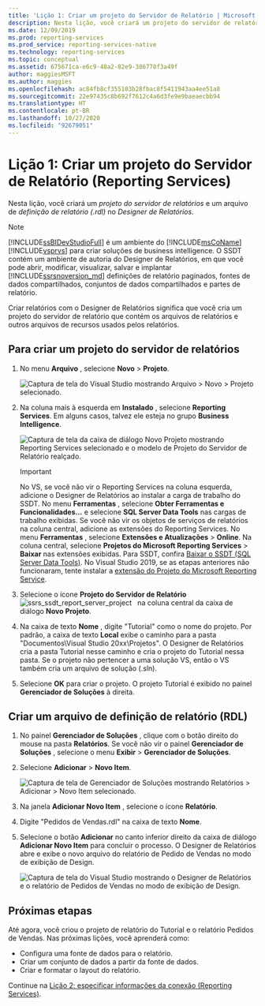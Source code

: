 ```yaml
---
title: 'Lição 1: Criar um projeto do Servidor de Relatório | Microsoft Docs'
description: Nesta lição, você criará um projeto do servidor de relatório e um arquivo de definição de relatório (.rdl) usando o Designer de Relatórios.
ms.date: 12/09/2019
ms.prod: reporting-services
ms.prod_service: reporting-services-native
ms.technology: reporting-services
ms.topic: conceptual
ms.assetid: 675671ca-e6c9-48a2-82e9-386778f3a49f
author: maggiesMSFT
ms.author: maggies
ms.openlocfilehash: ac84fb8cf355103b28fbac8f5411943aa4ee51a8
ms.sourcegitcommit: 22e97435c8b692f7612c4a6d3fe9e9baeaecbb94
ms.translationtype: HT
ms.contentlocale: pt-BR
ms.lasthandoff: 10/27/2020
ms.locfileid: "92679051"
---
```

# <a name="lesson-1-create-a-report-server-project-reporting-services"></a>Lição 1: Criar um projeto do Servidor de Relatório (Reporting Services)

Nesta lição, você criará um *projeto do servidor de relatórios* e um arquivo de *definição de relatório (.rdl)* no *Designer de Relatórios*.

> [!NOTE]
> [!INCLUDE[ssBIDevStudioFull](../includes/ssbidevstudiofull-md.md)] é um ambiente do [!INCLUDE[msCoName](../includes/msconame-md.md)] [!INCLUDE[vsprvs](../includes/vsprvs-md.md)] para criar soluções de business intelligence. O SSDT contém um ambiente de autoria do Designer de Relatórios, em que você pode abrir, modificar, visualizar, salvar e implantar [!INCLUDE[ssrsnoversion_md](../includes/ssrsnoversion-md.md)] definições de relatório paginados, fontes de dados compartilhados, conjuntos de dados compartilhados e partes de relatório.

Criar relatórios com o Designer de Relatórios significa que você cria um projeto do servidor de relatório que contém os arquivos de relatórios e outros arquivos de recursos usados pelos relatórios.

## <a name="to-create-a-report-server-project"></a>Para criar um projeto do servidor de relatórios
  
1. No menu **Arquivo** , selecione **Novo** > **Projeto**.  

    ![Captura de tela do Visual Studio mostrando Arquivo > Novo > Projeto selecionado.](../reporting-services/media/ssrs-ssdt-file-01-new-project.png)
  
2. Na coluna mais à esquerda em **Instalado** , selecione **Reporting Services**. Em alguns casos, talvez ele esteja no grupo **Business Intelligence**.

    ![Captura de tela da caixa de diálogo Novo Projeto mostrando Reporting Services selecionado e o modelo de Projeto do Servidor de Relatório realçado.](../reporting-services/media/lesson-1-creating-a-report-server-project-reporting-services/select-report-server-project-template.png)

    > [!IMPORTANT]
    > No VS, se você não vir o Reporting Services na coluna esquerda, adicione o Designer de Relatórios ao instalar a carga de trabalho do SSDT. No menu **Ferramentas** , selecione **Obter Ferramentas e Funcionalidades...**  e selecione **SQL Server Data Tools** nas cargas de trabalho exibidas. Se você não vir os objetos de serviços de relatórios na coluna central, adicione as extensões do Reporting Services. No menu **Ferramentas** , selecione **Extensões e Atualizações** > **Online**. Na coluna central, selecione **Projetos do Microsoft Reporting Services** > **Baixar** nas extensões exibidas. Para SSDT, confira [Baixar o SSDT (SQL Server Data Tools)](../ssdt/download-sql-server-data-tools-ssdt.md). No Visual Studio 2019, se as etapas anteriores não funcionaram, tente instalar a [extensão do Projeto do Microsoft Reporting Service](https://marketplace.visualstudio.com/items?itemName=ProBITools.MicrosoftReportProjectsforVisualStudio).


3. Selecione o ícone **Projeto do Servidor de Relatório** &nbsp;&nbsp;![ssrs_ssdt_report_server_project](media/ssrs-ssdt-report-server-project.png) &nbsp;&nbsp;na coluna central da caixa de diálogo **Novo Projeto**.

4. Na caixa de texto **Nome** , digite "Tutorial" como o nome do projeto. Por padrão, a caixa de texto **Local** exibe o caminho para a pasta "Documentos\Visual Studio 20xx\Projetos\". O Designer de Relatórios cria a pasta Tutorial nesse caminho e cria o projeto do Tutorial nessa pasta. Se o projeto não pertencer a uma solução VS, então o VS também cria um arquivo de solução (.sln).

5. Selecione **OK** para criar o projeto. O projeto Tutorial é exibido no painel **Gerenciador de Soluções** à direita.
  
## <a name="creating-a-report-definition-file-rdl"></a>Criar um arquivo de definição de relatório (RDL)  
  
1. No painel **Gerenciador de Soluções** , clique com o botão direito do mouse na pasta **Relatórios**. Se você não vir o painel **Gerenciador de Soluções** , selecione o menu **Exibir** > **Gerenciador de Soluções**.

2. Selecione **Adicionar** > **Novo Item**.

    ![Captura de tela de Gerenciador de Soluções mostrando Relatórios > Adicionar > Novo Item selecionado.](../reporting-services/media/ssrs-ssdt-add-report.png)

3. Na janela **Adicionar Novo Item** , selecione o ícone **Relatório**.

4. Digite "Pedidos de Vendas.rdl" na caixa de texto **Nome**.

5. Selecione o botão **Adicionar** no canto inferior direito da caixa de diálogo **Adicionar Novo Item** para concluir o processo. O Designer de Relatórios abre e exibe o novo arquivo do relatório de Pedido de Vendas no modo de exibição de Design.

    ![Captura de tela do Visual Studio mostrando o Designer de Relatórios e o relatório de Pedidos de Vendas no modo de exibição de Design.](media/ssrs-ssdt-01-new-report-designer.png)

## <a name="next-steps"></a>Próximas etapas

Até agora, você criou o projeto de relatório do Tutorial e o relatório Pedidos de Vendas. Nas próximas lições, você aprenderá como:

- Configura uma fonte de dados para o relatório.
- Criar um conjunto de dados a partir da fonte de dados.
- Criar e formatar o layout do relatório.

Continue na [Lição 2: especificar informações da conexão &#40;Reporting Services&#41;](../reporting-services/lesson-2-specifying-connection-information-reporting-services.md).

